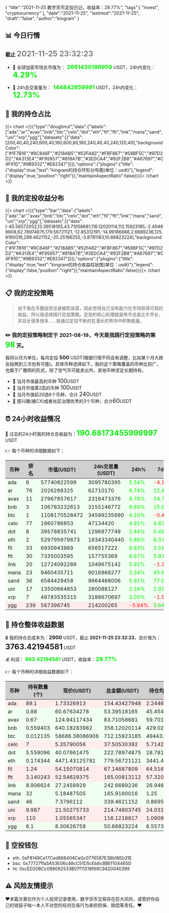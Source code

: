 {
"title":"2021-11-25 数字货币定投日记，收益率：29.77%",
"tags":[
"invest",
"cryptocurrency"
],
"date":"2021-11-25",
"lastmod":"2021-11-25",
"draft":"false",
"author":"kingram"
}

##  📊 今日行情
### 截止 <font color=grey size=5 >**2021-11-25 23:32:23**</font>
- 🍖 全球加密市场总市值为：<font color=#00EC00 size=4 > **2661430186959**</font> USDT，24h内变化：<font color=#00EC00 size=5 > **4.29%**</font>

- 🍤 24h总交易量为：<font color=#00EC00 size=4 > **144842859981**</font> USDT，24h内变化：<font color=#00EC00 size=5 > **12.73%**</font>

## 🎨 我的持仓占比
{{< chart >}}{"type":"doughnut","data":{"labels":["ada","ar","avax","bnb","btc","celo","dot","eth","fil","ftt","link","mana","sand","uni","xrp","ygg"],"datasets":[{"data":[200,40,40,240,600,40,160,600,80,180,240,40,40,240,120,40],"backgroundColor":["#1F7B16","#9C846F","#218AB5","#52FA82","#FBF867","#58BF5C","#97D2D2","#A313E4","#F95957","#818A7B","#3EDCA4","#92F2B8","#A67697","#C4F91D","#9B9332","#E82347"]}]},"options":{"plugins":{"title":{"display":true,"text":"kingram的持仓环形分布图(单位：usdt)"},"legend":{"display":true,"position":"right"}},"maintainAspectRatio":false}}{{< /chart >}}

## 🍺 我的定投收益分布
{{< chart >}}{"type":"bar","data":{"labels":["ada","ar","avax","bnb","btc","celo","dot","eth","fil","ftt","link","mana","sand","uni","xrp","ygg"],"datasets":[{"data":[-45.56572052,13.39518165,43.71058681,118.12020114,112.15923185,-2.49469608,62.78974875,179.56721121,-12.85312191,-14.99186888,2.6689236,125.9160016,299.4621152,-25.25196255,-3.8781183,10.66823224],"backgroundColor":["#1F7B16","#9C846F","#218AB5","#52FA82","#FBF867","#58BF5C","#97D2D2","#A313E4","#F95957","#818A7B","#3EDCA4","#92F2B8","#A67697","#C4F91D","#9B9332","#E82347"]}]},"options":{"plugins":{"title":{"display":true,"text":"kingram的持仓收益柱状图(单位：usdt)"},"legend":{"display":false,"position":"right"}},"maintainAspectRatio":false}}{{< /chart >}}

## 📋 我的定投策略

> 由于我在币圈投资总是被割韭菜，因此觉得自己没有能力在市场获得可观的收益，所以我选择践行定投策略。定投的核心机理就是熊市总是比牛市长，并且长很多很多……我通过定投不断的在漫长的熊市中积聚能量。

### ✏️ 我的定投策略制定于 **2021-08-19**，今天是我践行定投策略的第<font color=#00EC00 size=5 > **98**</font> 天。
我将以月为单位，每月定投 <font size=3 ><strong> 500 </strong></font> USDT(根据行情不同会有调整，比如某个月大跌会投两到三次也有可能)。具体币种选择如下。我的这个策略覆盖的币种比较广，也属于广撒网的形式，除了空气币可能卖出外，其他币种坚定长期持有。

- 🥇 当月市值最高的币种 <font size=4 >100</font>USDT
- 🥈 当月市值第2高的币种 <font size=4 >100</font>USDT
- 🥉 当月市值前20选6个币种，合计 <font size=4 >240</font>USDT
- 🏅 感兴趣(被CX)或者社区治理优秀的3个币种，合计<font size=4 >60</font>USDT

## ⏰ 24小时收益情况
📌 过去的24小时我的持仓总收益为：<font color=#00EC00 size=5 >**190.68173455999997**</font> USDT

👉 每个币种的详细数据如下：
<table>
    <thead><tr bgcolor="#d0d0d0" ><th>币种</th><th>排名</th><th>市值(USDT)</th><th>24h交易量(USDT)</th><th>24h%</th><th>7d%</th><th>24h收益</th></tr></thead>
    <tbody>
    <tr>
        <td bgcolor=#F0FFF0>ada</td>
        <td bgcolor=#F0FFF0>6</td>
        <td bgcolor=#F0FFF0>57740822599</td>
        <td bgcolor=#F0FFF0>3095780395</td>
        <td bgcolor=#F0FFF0><font color=#00EC00>5.54%</font></td>
        <td bgcolor=#F0FFF0><font color=#FF0000>-4.18%</font></td>
        <td bgcolor=#F0FFF0><font color=#00EC00 size=3 ><strong>8.11109186</strong></font></td>
    </tr>
    <tr>
        <td bgcolor=#F0FFF0>ar</td>
        <td bgcolor=#F0FFF0>76</td>
        <td bgcolor=#F0FFF0>2026268325</td>
        <td bgcolor=#F0FFF0>62710170</td>
        <td bgcolor=#F0FFF0><font color=#00EC00>6.74%</font></td>
        <td bgcolor=#F0FFF0><font color=#00EC00>12.43%</font></td>
        <td bgcolor=#F0FFF0><font color=#00EC00 size=3 ><strong>3.37314195</strong></font></td>
    </tr>
    <tr>
        <td bgcolor=#F0FFF0>avax</td>
        <td bgcolor=#F0FFF0>11</td>
        <td bgcolor=#F0FFF0>27967857617</td>
        <td bgcolor=#F0FFF0>2316473376</td>
        <td bgcolor=#F0FFF0><font color=#00EC00>9.78%</font></td>
        <td bgcolor=#F0FFF0><font color=#00EC00>24.70%</font></td>
        <td bgcolor=#F0FFF0><font color=#00EC00 size=3 ><strong>7.46087464</strong></font></td>
    </tr>
    <tr>
        <td bgcolor=#F0FFF0>bnb</td>
        <td bgcolor=#F0FFF0>3</td>
        <td bgcolor=#F0FFF0>106783232613</td>
        <td bgcolor=#F0FFF0>3155146772</td>
        <td bgcolor=#F0FFF0><font color=#00EC00>9.69%</font></td>
        <td bgcolor=#F0FFF0><font color=#00EC00>15.94%</font></td>
        <td bgcolor=#F0FFF0><font color=#00EC00 size=3 ><strong>31.63718773</strong></font></td>
    </tr>
    <tr>
        <td bgcolor=#F0FFF0>btc</td>
        <td bgcolor=#F0FFF0>1</td>
        <td bgcolor=#F0FFF0>1108170528472</td>
        <td bgcolor=#F0FFF0>34599235690</td>
        <td bgcolor=#F0FFF0><font color=#00EC00>4.10%</font></td>
        <td bgcolor=#F0FFF0><font color=#FF0000>-0.49%</font></td>
        <td bgcolor=#F0FFF0><font color=#00EC00 size=3 ><strong>28.03121665</strong></font></td>
    </tr>
    <tr>
        <td bgcolor=#F0FFF0>celo</td>
        <td bgcolor=#F0FFF0>77</td>
        <td bgcolor=#F0FFF0>1860786853</td>
        <td bgcolor=#F0FFF0>47134420</td>
        <td bgcolor=#F0FFF0><font color=#00EC00>4.91%</font></td>
        <td bgcolor=#F0FFF0><font color=#00EC00>4.83%</font></td>
        <td bgcolor=#F0FFF0><font color=#00EC00 size=3 ><strong>1.7555501</strong></font></td>
    </tr>
    <tr>
        <td bgcolor=#F0FFF0>dot</td>
        <td bgcolor=#F0FFF0>8</td>
        <td bgcolor=#F0FFF0>39578835741</td>
        <td bgcolor=#F0FFF0>1296877749</td>
        <td bgcolor=#F0FFF0><font color=#00EC00>2.44%</font></td>
        <td bgcolor=#F0FFF0><font color=#00EC00>0.49%</font></td>
        <td bgcolor=#F0FFF0><font color=#00EC00 size=3 ><strong>5.31594745</strong></font></td>
    </tr>
    <tr>
        <td bgcolor=#F0FFF0>eth</td>
        <td bgcolor=#F0FFF0>2</td>
        <td bgcolor=#F0FFF0>529795979873</td>
        <td bgcolor=#F0FFF0>19343340440</td>
        <td bgcolor=#F0FFF0><font color=#00EC00>5.86%</font></td>
        <td bgcolor=#F0FFF0><font color=#00EC00>8.37%</font></td>
        <td bgcolor=#F0FFF0><font color=#00EC00 size=3 ><strong>43.15527524</strong></font></td>
    </tr>
    <tr>
        <td bgcolor=#F0FFF0>fil</td>
        <td bgcolor=#F0FFF0>33</td>
        <td bgcolor=#F0FFF0>6930943969</td>
        <td bgcolor=#F0FFF0>656517222</td>
        <td bgcolor=#F0FFF0><font color=#00EC00>9.83%</font></td>
        <td bgcolor=#F0FFF0><font color=#00EC00>3.51%</font></td>
        <td bgcolor=#F0FFF0><font color=#00EC00 size=3 ><strong>6.0124739</strong></font></td>
    </tr>
    <tr>
        <td bgcolor=#F0FFF0>ftt</td>
        <td bgcolor=#F0FFF0>30</td>
        <td bgcolor=#F0FFF0>7335003595</td>
        <td bgcolor=#F0FFF0>157755369</td>
        <td bgcolor=#F0FFF0><font color=#00EC00>8.67%</font></td>
        <td bgcolor=#F0FFF0><font color=#00EC00>5.83%</font></td>
        <td bgcolor=#F0FFF0><font color=#00EC00 size=3 ><strong>13.16665492</strong></font></td>
    </tr>
    <tr>
        <td bgcolor=#F0FFF0>link</td>
        <td bgcolor=#F0FFF0>20</td>
        <td bgcolor=#F0FFF0>12724092289</td>
        <td bgcolor=#F0FFF0>1049675142</td>
        <td bgcolor=#F0FFF0><font color=#00EC00>5.92%</font></td>
        <td bgcolor=#F0FFF0><font color=#FF0000>-1.38%</font></td>
        <td bgcolor=#F0FFF0><font color=#00EC00 size=3 ><strong>13.56662036</strong></font></td>
    </tr>
    <tr>
        <td bgcolor=#F0FFF0>mana</td>
        <td bgcolor=#F0FFF0>23</td>
        <td bgcolor=#F0FFF0>9460435711</td>
        <td bgcolor=#F0FFF0>9016868277</td>
        <td bgcolor=#F0FFF0><font color=#00EC00>3.34%</font></td>
        <td bgcolor=#F0FFF0><font color=#00EC00>45.85%</font></td>
        <td bgcolor=#F0FFF0><font color=#00EC00 size=3 ><strong>5.36870412</strong></font></td>
    </tr>
    <tr>
        <td bgcolor=#F0FFF0>sand</td>
        <td bgcolor=#F0FFF0>36</td>
        <td bgcolor=#F0FFF0>6584429458</td>
        <td bgcolor=#F0FFF0>9964488006</td>
        <td bgcolor=#F0FFF0><font color=#00EC00>5.91%</font></td>
        <td bgcolor=#F0FFF0><font color=#00EC00>77.97%</font></td>
        <td bgcolor=#F0FFF0><font color=#00EC00 size=3 ><strong>18.95133038</strong></font></td>
    </tr>
    <tr>
        <td bgcolor=#F0FFF0>uni</td>
        <td bgcolor=#F0FFF0>17</td>
        <td bgcolor=#F0FFF0>13500664853</td>
        <td bgcolor=#F0FFF0>280088127</td>
        <td bgcolor=#F0FFF0><font color=#00EC00>2.16%</font></td>
        <td bgcolor=#F0FFF0><font color=#00EC00>2.91%</font></td>
        <td bgcolor=#F0FFF0><font color=#00EC00 size=3 ><strong>4.53714515</strong></font></td>
    </tr>
    <tr>
        <td bgcolor=#F0FFF0>xrp</td>
        <td bgcolor=#F0FFF0>7</td>
        <td bgcolor=#F0FFF0>49783535315</td>
        <td bgcolor=#F0FFF0>3188670697</td>
        <td bgcolor=#F0FFF0><font color=#00EC00>3.05%</font></td>
        <td bgcolor=#F0FFF0><font color=#FF0000>-1.58%</font></td>
        <td bgcolor=#F0FFF0><font color=#00EC00 size=3 ><strong>3.43609197</strong></font></td>
    </tr>
    <tr>
        <td bgcolor=#FFECEC>ygg</td>
        <td bgcolor=#FFECEC>239</td>
        <td bgcolor=#FFECEC>567396745</td>
        <td bgcolor=#FFECEC>214200265</td>
        <td bgcolor=#FFECEC><font color=#FF0000>-5.94%</font></td>
        <td bgcolor=#FFECEC><font color=#00EC00>5.64%</font></td>
        <td bgcolor=#FFECEC><font color=#FF0000 size=3 ><strong>-3.19757186</strong></font></td>
    </tr>
    </tbody>
</table>

## 🎯 持仓整体收益数据

🔒 我的持仓总成本为：<font size=3 >**2900**</font> USDT，截止 **2021-11-25 23:32:23**，总价值为：<font  size=5 >**3763.42194581**</font> USDT

💰 利润： <font color=#00EC00 size=3 >**863.42194581**</font> USDT，收益率：<font color=#00EC00 size=4 >**29.77%**</font>

👉 每个币种的详细收益数据如下：

<table>
    <thead><tr bgcolor="#d0d0d0" ><th>币种</th><th>持有数量(个)</th><th>现价(USDT)</th><th>总金额(USDT)</th><th>持仓均价(USDT)</th><th>成本(USDT)</th><th>利润(USDT)</th><th>收益率</th></tr></thead>
    <tbody>
    <tr>
        <td bgcolor=#FFECEC>ada</td>
        <td bgcolor=#FFECEC>89.1</td>
        <td bgcolor=#FFECEC>1.73326913</td>
        <td bgcolor=#FFECEC>154.43427948</td>
        <td bgcolor=#FFECEC>2.24466891</td>
        <td bgcolor=#FFECEC>200</td>
        <td bgcolor=#FFECEC>-45.56572052</td>
        <td bgcolor=#FFECEC><font color=#FF0000 size=3 ><strong>-22.78%</strong></font></td>
    </tr>
    <tr>
        <td bgcolor=#F0FFF0>ar</td>
        <td bgcolor=#F0FFF0>0.88</td>
        <td bgcolor=#F0FFF0>60.67634278</td>
        <td bgcolor=#F0FFF0>53.39518165</td>
        <td bgcolor=#F0FFF0>45.45454545</td>
        <td bgcolor=#F0FFF0>40</td>
        <td bgcolor=#F0FFF0>13.39518165</td>
        <td bgcolor=#F0FFF0><font color=#00EC00 size=3 ><strong>33.49%</strong></font></td>
    </tr>
    <tr>
        <td bgcolor=#F0FFF0>avax</td>
        <td bgcolor=#F0FFF0>0.67</td>
        <td bgcolor=#F0FFF0>124.94117434</td>
        <td bgcolor=#F0FFF0>83.71058681</td>
        <td bgcolor=#F0FFF0>59.70149254</td>
        <td bgcolor=#F0FFF0>40</td>
        <td bgcolor=#F0FFF0>43.71058681</td>
        <td bgcolor=#F0FFF0><font color=#00EC00 size=3 ><strong>109.28%</strong></font></td>
    </tr>
    <tr>
        <td bgcolor=#F0FFF0>bnb</td>
        <td bgcolor=#F0FFF0>0.559403</td>
        <td bgcolor=#F0FFF0>640.18283982</td>
        <td bgcolor=#F0FFF0>358.12020114</td>
        <td bgcolor=#F0FFF0>429.02880392</td>
        <td bgcolor=#F0FFF0>240</td>
        <td bgcolor=#F0FFF0>118.12020114</td>
        <td bgcolor=#F0FFF0><font color=#00EC00 size=3 ><strong>49.22%</strong></font></td>
    </tr>
    <tr>
        <td bgcolor=#F0FFF0>btc</td>
        <td bgcolor=#F0FFF0>0.012135</td>
        <td bgcolor=#F0FFF0>58686.38086906</td>
        <td bgcolor=#F0FFF0>712.15923185</td>
        <td bgcolor=#F0FFF0>49443.75772559</td>
        <td bgcolor=#F0FFF0>600</td>
        <td bgcolor=#F0FFF0>112.15923185</td>
        <td bgcolor=#F0FFF0><font color=#00EC00 size=3 ><strong>18.69%</strong></font></td>
    </tr>
    <tr>
        <td bgcolor=#FFECEC>celo</td>
        <td bgcolor=#FFECEC>7</td>
        <td bgcolor=#FFECEC>5.35790056</td>
        <td bgcolor=#FFECEC>37.50530392</td>
        <td bgcolor=#FFECEC>5.71428571</td>
        <td bgcolor=#FFECEC>40</td>
        <td bgcolor=#FFECEC>-2.49469608</td>
        <td bgcolor=#FFECEC><font color=#FF0000 size=3 ><strong>-6.24%</strong></font></td>
    </tr>
    <tr>
        <td bgcolor=#F0FFF0>dot</td>
        <td bgcolor=#F0FFF0>5.559096</td>
        <td bgcolor=#F0FFF0>40.07661475</td>
        <td bgcolor=#F0FFF0>222.78974875</td>
        <td bgcolor=#F0FFF0>28.78165802</td>
        <td bgcolor=#F0FFF0>160</td>
        <td bgcolor=#F0FFF0>62.78974875</td>
        <td bgcolor=#F0FFF0><font color=#00EC00 size=3 ><strong>39.24%</strong></font></td>
    </tr>
    <tr>
        <td bgcolor=#F0FFF0>eth</td>
        <td bgcolor=#F0FFF0>0.174344</td>
        <td bgcolor=#F0FFF0>4471.43125781</td>
        <td bgcolor=#F0FFF0>779.56721121</td>
        <td bgcolor=#F0FFF0>3441.4720323</td>
        <td bgcolor=#F0FFF0>600</td>
        <td bgcolor=#F0FFF0>179.56721121</td>
        <td bgcolor=#F0FFF0><font color=#00EC00 size=3 ><strong>29.93%</strong></font></td>
    </tr>
    <tr>
        <td bgcolor=#FFECEC>fil</td>
        <td bgcolor=#FFECEC>1.24</td>
        <td bgcolor=#FFECEC>54.15070814</td>
        <td bgcolor=#FFECEC>67.14687809</td>
        <td bgcolor=#FFECEC>64.51612903</td>
        <td bgcolor=#FFECEC>80</td>
        <td bgcolor=#FFECEC>-12.85312191</td>
        <td bgcolor=#FFECEC><font color=#FF0000 size=3 ><strong>-16.07%</strong></font></td>
    </tr>
    <tr>
        <td bgcolor=#FFECEC>ftt</td>
        <td bgcolor=#FFECEC>3.140243</td>
        <td bgcolor=#FFECEC>52.54629375</td>
        <td bgcolor=#FFECEC>165.00813112</td>
        <td bgcolor=#FFECEC>57.32040482</td>
        <td bgcolor=#FFECEC>180</td>
        <td bgcolor=#FFECEC>-14.99186888</td>
        <td bgcolor=#FFECEC><font color=#FF0000 size=3 ><strong>-8.33%</strong></font></td>
    </tr>
    <tr>
        <td bgcolor=#F0FFF0>link</td>
        <td bgcolor=#F0FFF0>8.906624</td>
        <td bgcolor=#F0FFF0>27.2458929</td>
        <td bgcolor=#F0FFF0>242.6689236</td>
        <td bgcolor=#F0FFF0>26.94623687</td>
        <td bgcolor=#F0FFF0>240</td>
        <td bgcolor=#F0FFF0>2.6689236</td>
        <td bgcolor=#F0FFF0><font color=#00EC00 size=3 ><strong>1.11%</strong></font></td>
    </tr>
    <tr>
        <td bgcolor=#F0FFF0>mana</td>
        <td bgcolor=#F0FFF0>32</td>
        <td bgcolor=#F0FFF0>5.18487505</td>
        <td bgcolor=#F0FFF0>165.9160016</td>
        <td bgcolor=#F0FFF0>1.25</td>
        <td bgcolor=#F0FFF0>40</td>
        <td bgcolor=#F0FFF0>125.9160016</td>
        <td bgcolor=#F0FFF0><font color=#00EC00 size=3 ><strong>314.79%</strong></font></td>
    </tr>
    <tr>
        <td bgcolor=#F0FFF0>sand</td>
        <td bgcolor=#F0FFF0>46</td>
        <td bgcolor=#F0FFF0>7.3796112</td>
        <td bgcolor=#F0FFF0>339.4621152</td>
        <td bgcolor=#F0FFF0>0.86956522</td>
        <td bgcolor=#F0FFF0>40</td>
        <td bgcolor=#F0FFF0>299.4621152</td>
        <td bgcolor=#F0FFF0><font color=#00EC00 size=3 ><strong>748.66%</strong></font></td>
    </tr>
    <tr>
        <td bgcolor=#FFECEC>uni</td>
        <td bgcolor=#FFECEC>9.987</td>
        <td bgcolor=#FFECEC>21.50275733</td>
        <td bgcolor=#FFECEC>214.74803745</td>
        <td bgcolor=#FFECEC>24.03124061</td>
        <td bgcolor=#FFECEC>240</td>
        <td bgcolor=#FFECEC>-25.25196255</td>
        <td bgcolor=#FFECEC><font color=#FF0000 size=3 ><strong>-10.52%</strong></font></td>
    </tr>
    <tr>
        <td bgcolor=#FFECEC>xrp</td>
        <td bgcolor=#FFECEC>110</td>
        <td bgcolor=#FFECEC>1.05565347</td>
        <td bgcolor=#FFECEC>116.1218817</td>
        <td bgcolor=#FFECEC>1.09090909</td>
        <td bgcolor=#FFECEC>120</td>
        <td bgcolor=#FFECEC>-3.8781183</td>
        <td bgcolor=#FFECEC><font color=#FF0000 size=3 ><strong>-3.23%</strong></font></td>
    </tr>
    <tr>
        <td bgcolor=#F0FFF0>ygg</td>
        <td bgcolor=#F0FFF0>6.1</td>
        <td bgcolor=#F0FFF0>8.30626758</td>
        <td bgcolor=#F0FFF0>50.66823224</td>
        <td bgcolor=#F0FFF0>6.55737705</td>
        <td bgcolor=#F0FFF0>40</td>
        <td bgcolor=#F0FFF0>10.66823224</td>
        <td bgcolor=#F0FFF0><font color=#00EC00 size=3 ><strong>26.67%</strong></font></td>
    </tr>
    </tbody>
</table>

## 🤞 空投钱包
- eth: 0xF8149Ce17Ced868404Ce0c0776587E38b16Eb31E
- bsc: 0x77727ffa5A53E06c48cC51D5cEb6cBBEf104465D
- ht: 0xcED20BCc088092533B07f11318f69C9420040399

## ⚠️ 风险友情提示
❤️本篇文章仅作为个人投资记录使用，数字货币交易存在巨大风险，请管好你自己的钱袋子呦～本人不对您的任何交易行为承担担保、赔偿等责任。❤️